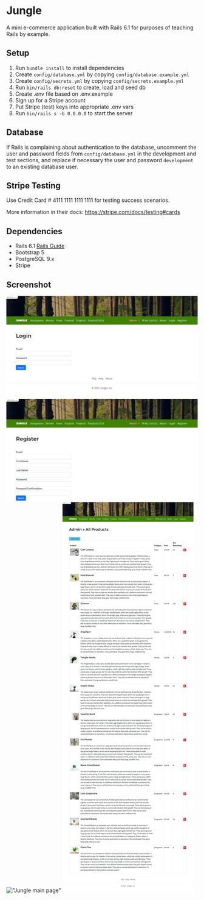 # Jungle

A mini e-commerce application built with Rails 6.1 for purposes of teaching Rails by example.

## Setup

1. Run `bundle install` to install dependencies
2. Create `config/database.yml` by copying `config/database.example.yml`
3. Create `config/secrets.yml` by copying `config/secrets.example.yml`
4. Run `bin/rails db:reset` to create, load and seed db
5. Create .env file based on .env.example
6. Sign up for a Stripe account
7. Put Stripe (test) keys into appropriate .env vars
8. Run `bin/rails s -b 0.0.0.0` to start the server

## Database

If Rails is complaining about authentication to the database, uncomment the user and password fields from `config/database.yml` in the development and test sections, and replace if necessary the user and password `development` to an existing database user.

## Stripe Testing

Use Credit Card # 4111 1111 1111 1111 for testing success scenarios.

More information in their docs: <https://stripe.com/docs/testing#cards>

## Dependencies

- Rails 6.1 [Rails Guide](http://guides.rubyonrails.org/v6.1/)
- Bootstrap 5
- PostgreSQL 9.x
- Stripe

## Screenshot
!["Jungle Login"](https://github.com/nifen44/Jungle-rails/blob/master/doc/login.png?raw=true)
!["Jungle Register"](https://github.com/nifen44/Jungle-rails/blob/master/doc/register.png?raw=true)
!["Jungle main page"](https://github.com/nifen44/Jungle-rails/blob/master/doc/mainpage.png?raw=true)
!["Jungle product list page"](https://github.com/nifen44/Jungle-rails/blob/master/doc/product.png?raw=true)

